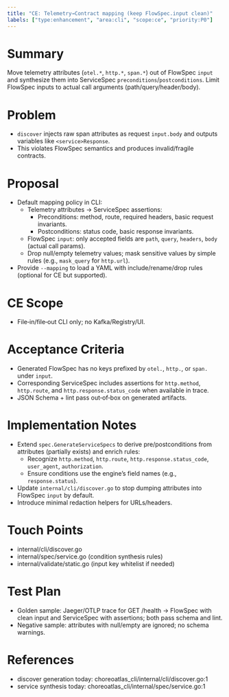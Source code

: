 ```yaml
---
title: "CE: Telemetry→Contract mapping (keep FlowSpec.input clean)"
labels: ["type:enhancement", "area:cli", "scope:ce", "priority:P0"]
---
```


# Summary
Move telemetry attributes (`otel.*`, `http.*`, `span.*`) out of FlowSpec `input` and synthesize them into ServiceSpec `preconditions`/`postconditions`. Limit FlowSpec inputs to actual call arguments (path/query/header/body).

# Problem
- `discover` injects raw span attributes as request `input.body` and outputs variables like `<service>Response`.
- This violates FlowSpec semantics and produces invalid/fragile contracts.

# Proposal
- Default mapping policy in CLI:
  - Telemetry attributes → ServiceSpec assertions:
    - Preconditions: method, route, required headers, basic request invariants.
    - Postconditions: status code, basic response invariants.
  - FlowSpec `input`: only accepted fields are `path`, `query`, `headers`, `body` (actual call params).
  - Drop null/empty telemetry values; mask sensitive values by simple rules (e.g., `mask_query` for `http.url`).
- Provide `--mapping` to load a YAML with include/rename/drop rules (optional for CE but supported).

# CE Scope
- File‑in/file‑out CLI only; no Kafka/Registry/UI.

# Acceptance Criteria
- Generated FlowSpec has no keys prefixed by `otel.`, `http.`, or `span.` under `input`.
- Corresponding ServiceSpec includes assertions for `http.method`, `http.route`, and `http.response.status_code` when available in trace.
- JSON Schema + lint pass out‑of‑box on generated artifacts.

# Implementation Notes
- Extend `spec.GenerateServiceSpecs` to derive pre/postconditions from attributes (partially exists) and enrich rules:
  - Recognize `http.method`, `http.route`, `http.response.status_code`, `user_agent`, `authorization`.
  - Ensure conditions use the engine’s field names (e.g., `response.status`).
- Update `internal/cli/discover.go` to stop dumping attributes into FlowSpec `input` by default.
- Introduce minimal redaction helpers for URLs/headers.

# Touch Points
- internal/cli/discover.go
- internal/spec/service.go (condition synthesis rules)
- internal/validate/static.go (input key whitelist if needed)

# Test Plan
- Golden sample: Jaeger/OTLP trace for GET /health → FlowSpec with clean input and ServiceSpec with assertions; both pass schema and lint.
- Negative sample: attributes with null/empty are ignored; no schema warnings.

# References
- discover generation today: choreoatlas_cli/internal/cli/discover.go:1
- service synthesis today: choreoatlas_cli/internal/spec/service.go:1

